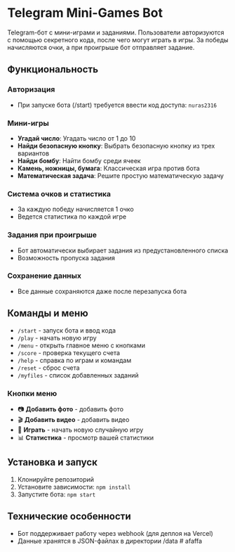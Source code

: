 # Telegram Mini-Games Bot

Telegram-бот с мини-играми и заданиями. Пользователи авторизуются с помощью секретного кода, после чего могут играть в игры. За победы начисляются очки, а при проигрыше бот отправляет задание.

## Функциональность

### Авторизация
- При запуске бота (/start) требуется ввести код доступа: `nuras2316`

### Мини-игры
- **Угадай число**: Угадать число от 1 до 10
- **Найди безопасную кнопку**: Выбрать безопасную кнопку из трех вариантов
- **Найди бомбу**: Найти бомбу среди ячеек
- **Камень, ножницы, бумага**: Классическая игра против бота
- **Математическая задача**: Решите простую математическую задачу

### Система очков и статистика
- За каждую победу начисляется 1 очко
- Ведется статистика по каждой игре

### Задания при проигрыше
- Бот автоматически выбирает задания из предустановленного списка
- Возможность пропуска задания

### Сохранение данных
- Все данные сохраняются даже после перезапуска бота

## Команды и меню

- `/start` - запуск бота и ввод кода
- `/play` - начать новую игру
- `/menu` - открыть главное меню с кнопками
- `/score` - проверка текущего счета
- `/help` - справка по играм и командам
- `/reset` - сброс счета
- `/myfiles` - список добавленных заданий

### Кнопки меню
- 📷 **Добавить фото** - добавить фото
- 🎬 **Добавить видео** - добавить видео
- 🎲 **Играть** - начать новую случайную игру
- 📊 **Статистика** - просмотр вашей статистики

## Установка и запуск

1. Клонируйте репозиторий
2. Установите зависимости: `npm install`
3. Запустите бота: `npm start`

## Технические особенности

- Бот поддерживает работу через webhook (для деплоя на Vercel)
- Данные хранятся в JSON-файлах в директории /data #   a f a f f a  
 